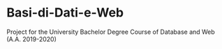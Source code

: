 # Basi-di-Dati-e-Web
Project for the University Bachelor Degree Course of Database and Web (A.A. 2019-2020)
